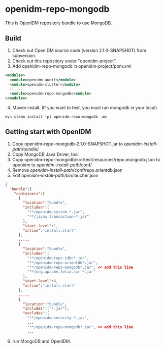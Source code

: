 openidm-repo-mongodb
============

This is OpenIDM repository bundle to use MongoDB.

Build
------------
1. Check out OpenIDM source code (version 2.1.0-SNAPSHOT) from subversion.
2. Check out this repository under "openidm-project".
3. Add <module>openidm-repo-mongodb</module> in openidm-project/pom.xml

  ```xml
  <modules>
    <module>openidm-audit</module>
    <module>openidm-cluster</module>
    ......
    <module>openidm-repo-mongodb</module>
  </modules>
  ```
4. Maven install. (If you want to test, you must run mongodb in your local)

  ```shell
  mvn clean install -pl openidm-repo-mongodb -am
  ```


Getting start with OpenIDM
-----------
1. Copy openidm-repo-mongodb-2.1.0-SNAPSHOT.jar to *openidm-install-path*/bundle/
2. Copy MongoDB Java Driver, too.
3. Copy openidm-repo-mongodb/src/test/resources/repo.mongodb.json to openidm to *openidm-install-path*/conf/
4. Remove *openidm-install-path*/conf/repo.orientdb.json
5. Edit *openidm-install-path*/bin/laucher.json

  ```json
  {
    "bundle":{
      "containers":[
        {
          "location":"bundle",
          "includes":[
            "**/openidm-system-*.jar",
            "**/javax.transaction-*.jar"
          ],
          "start-level":1,
          "action":"install.start"
        },
        .....
        {
          "location":"bundle",
          "includes":[
            "**/openidm-repo-jdbc*.jar",
            "**/openidm-repo-orientdb*.jar",
            "**/openidm-repo-mongodb*.jar", << add this line
            "**/org.apache.felix.scr-*.jar"
          ],
          "start-level":4,
          "action":"install.start"
        },
        .....
        {
          "location":"bundle",
          "includes":["*.jar"],
          "excludes":[
            "**/openidm-security-*.jar",
            ...
            "**/openidm-repo-mongodb*.jar", << add this line
            ...
  ```
6. run MongoDB and OpenIDM.
